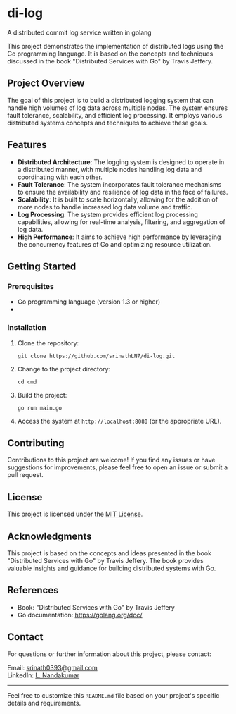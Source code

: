 # di-log
A distributed commit log service written in golang

This project demonstrates the implementation of distributed logs using the Go programming language. It is based on the concepts and techniques discussed in the book "Distributed Services with Go" by Travis Jeffery.

## Project Overview

The goal of this project is to build a distributed logging system that can handle high volumes of log data across multiple nodes. The system ensures fault tolerance, scalability, and efficient log processing. 
It employs various distributed systems concepts and techniques to achieve these goals.

## Features

- **Distributed Architecture**: The logging system is designed to operate in a distributed manner, with multiple nodes handling log data and coordinating with each other.
- **Fault Tolerance**: The system incorporates fault tolerance mechanisms to ensure the availability and resilience of log data in the face of failures.
- **Scalability**: It is built to scale horizontally, allowing for the addition of more nodes to handle increased log data volume and traffic.
- **Log Processing**: The system provides efficient log processing capabilities, allowing for real-time analysis, filtering, and aggregation of log data.
- **High Performance**: It aims to achieve high performance by leveraging the concurrency features of Go and optimizing resource utilization.

## Getting Started

### Prerequisites

- Go programming language (version 1.3 or higher)
- 

### Installation

1. Clone the repository:

   ```shell
   git clone https://github.com/srinathLN7/di-log.git
   ```

2. Change to the project directory:

   ```shell
   cd cmd
   ```

3. Build the project:

   ```shell
   go run main.go
   ```

4. Access the system at `http://localhost:8080` (or the appropriate URL).

## Contributing

Contributions to this project are welcome! If you find any issues or have suggestions for improvements, please feel free to open an issue or submit a pull request.

## License

This project is licensed under the [MIT License](LICENSE).

## Acknowledgments

This project is based on the concepts and ideas presented in the book "Distributed Services with Go" by Travis Jeffery. The book provides valuable insights and guidance for building distributed systems with Go.

## References

- Book: "Distributed Services with Go" by Travis Jeffery
- Go documentation: https://golang.org/doc/

## Contact

For questions or further information about this project, please contact:

Email: srinath0393@gmail.com  
LinkedIn: [L. Nandakumar](https://www.linkedin.com/in/lnandakumar/)

---

Feel free to customize this `README.md` file based on your project's specific details and requirements.
